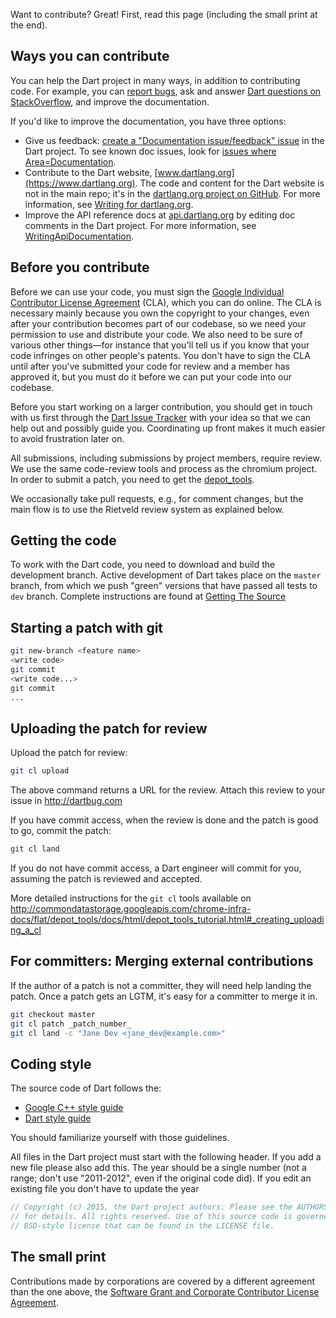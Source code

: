 Want to contribute? Great! First, read this page (including the small print at the end).

## Ways you can contribute

You can help the Dart project in many ways, in addition to contributing code. For example, you can [report bugs](http://dartbug.com), ask and answer [Dart questions on StackOverflow](http://stackoverflow.com/questions/tagged/dart), and improve the documentation.

If you'd like to improve the documentation, you have three options:

  * Give us feedback: [create a "Documentation issue/feedback" issue](https://code.google.com/p/dart/issues/entry?template=Documentation%20issue/feedback) in the Dart project. To see known doc issues, look for [issues where Area=Documentation](https://code.google.com/p/dart/issues/list?can=2&q=Area%3DDocumentation).
  * Contribute to the Dart website, [www.dartlang.org](https://www.dartlang.org). The code and content for the Dart website is not in the main repo; it's in the [dartlang.org project on GitHub](https://github.com/dart-lang/dartlang.org). For more information, see [Writing for dartlang.org](https://github.com/dart-lang/dartlang.org/wiki/Writing-for-dartlang.org).
  * Improve the API reference docs at [api.dartlang.org](https://api.dartlang.org) by editing doc comments in the Dart project. For more information, see [WritingApiDocumentation](WritingApiDocumentation.md).

## Before you contribute

Before we can use your code, you must sign the [Google Individual Contributor License Agreement](https://developers.google.com/open-source/cla/individual) (CLA), which you can do online.  The CLA is necessary mainly because you own the copyright to your changes, even after your contribution becomes part of our codebase, so we need your permission to use and distribute your code.  We also need to be sure of various other things—for instance that you'll tell us if you know that your code infringes on other people's patents.  You don't have to sign the CLA until after you've submitted your code for review and a member has approved it, but you must do it before we can put your code into our codebase.

Before you start working on a larger contribution, you should get in touch with us first through the  [Dart Issue Tracker](http://dartbug.com) with your idea so that we can help out and possibly guide you. Coordinating up front makes it much easier to avoid frustration later on.

All submissions, including submissions by project members, require review.  We use the same code-review tools and process as the chromium project.  In order to submit a patch, you need to get the [depot\_tools](http://dev.chromium.org/developers/how-tos/depottools).

We occasionally take pull requests, e.g., for comment changes, but the main flow is to use the Rietveld review system as explained below.

## Getting the code

To work with the Dart code, you need to download and build the development branch. Active development of Dart takes place on the `master` branch, from which we push "green" versions that have passed all tests to `dev` branch. Complete instructions are found at [Getting The Source](Getting-The-Source)

## Starting a patch with git

```bash
git new-branch <feature name>
<write code>
git commit
<write code...>
git commit
...
```

## Uploading the patch for review

Upload the patch for review:

```bash
git cl upload
```

The above command returns a URL for the review. Attach this review to your issue in http://dartbug.com

If you have commit access, when the review is done and the patch is good to go, commit the patch:

```bash
git cl land
```

If you do not have commit access, a Dart engineer will commit for you, assuming the patch is reviewed and accepted.

More detailed instructions for the `git cl` tools available on http://commondatastorage.googleapis.com/chrome-infra-docs/flat/depot_tools/docs/html/depot_tools_tutorial.html#_creating_uploading_a_cl

## For committers: Merging external contributions

If the author of a patch is not a committer, they will need help landing the patch.
Once a patch gets an LGTM, it's easy for a committer to merge it in.

```bash
git checkout master
git cl patch _patch_number_
git cl land -c "Jane Dev <jane_dev@example.com>"
```

## Coding style

The source code of Dart follows the:

  * [Google C++ style guide](http://google-styleguide.googlecode.com/svn/trunk/cppguide.xml)
  * [Dart style guide](https://www.dartlang.org/articles/style-guide/)

You should familiarize yourself with those guidelines.

All files in the Dart project must start with the following header. If you add a new file please also add this. The year should be a single number (not a range; don't use "2011-2012", even if the original code did).  If you edit an existing file you don't have to update the year

```dart
// Copyright (c) 2015, the Dart project authors. Please see the AUTHORS file
// for details. All rights reserved. Use of this source code is governed by a
// BSD-style license that can be found in the LICENSE file.
```


## The small print

Contributions made by corporations are covered by a different agreement than the one above, the [Software Grant and Corporate Contributor License Agreement](http://code.google.com/legal/corporate-cla-v1.0.html).